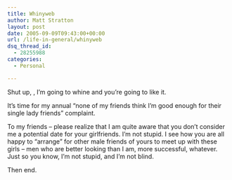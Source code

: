 ```yaml
---
title: Whinyweb
author: Matt Stratton
layout: post
date: 2005-09-09T09:43:00+00:00
url: /life-in-general/whinyweb
dsq_thread_id:
  - 28255988
categories:
  - Personal

---
```

Shut up, , I&#8217;m going to whine and you&#8217;re going to like it.

It&#8217;s time for my annual &#8220;none of my friends think I&#8217;m good enough for their single lady friends&#8221; complaint.

To my friends &#8211; please realize that I am quite aware that you don&#8217;t consider me a potential date for your girlfriends. I&#8217;m not stupid. I see how you are all happy to &#8220;arrange&#8221; for other male friends of yours to meet up with these girls &#8211; men who are better looking than I am, more successful, whatever. Just so you know, I&#8217;m not stupid, and I&#8217;m not blind.

Then end.